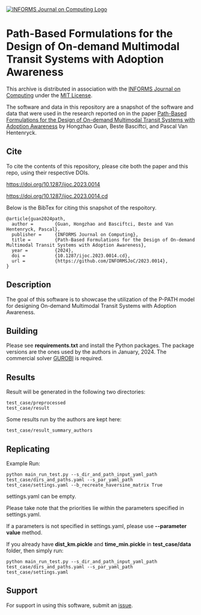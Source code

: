 [![INFORMS Journal on Computing Logo](https://INFORMSJoC.github.io/logos/INFORMS_Journal_on_Computing_Header.jpg)](https://pubsonline.informs.org/journal/ijoc)

# Path-Based Formulations for the Design of On-demand Multimodal Transit Systems with Adoption Awareness

This archive is distributed in association with the [INFORMS Journal on
Computing](https://pubsonline.informs.org/journal/ijoc) under the [MIT License](LICENSE).

The software and data in this repository are a snapshot of the software and data
that were used in the research reported on in the paper 
[Path-Based Formulations for the Design of On-demand Multimodal Transit Systems with Adoption Awareness](https://doi.org/10.1287/ijoc.2023.0014) by Hongzhao Guan, Beste Basciftci, and Pascal Van Hentenryck. 

## Cite

To cite the contents of this repository, please cite both the paper and this repo, using their respective DOIs.

https://doi.org/10.1287/ijoc.2023.0014

https://doi.org/10.1287/ijoc.2023.0014.cd

Below is the BibTex for citing this snapshot of the respoitory.

```
@article{guan2024path,
  author =        {Guan, Hongzhao and Basciftci, Beste and Van Hentenryck, Pascal},
  publisher =     {INFORMS Journal on Computing},
  title =         {Path-Based Formulations for the Design of On-demand Multimodal Transit Systems with Adoption Awareness},
  year =          {2024},
  doi =           {10.1287/ijoc.2023.0014.cd},
  url =           {https://github.com/INFORMSJoC/2023.0014},
}  
```

## Description

The goal of this software is to showcase the utilization of the P-PATH model for designing On-demand Multimodal Transit Systems with Adoption Awareness.

## Building
Please see **requirements.txt** and install the Python packages. The package versions are the ones used by the authors in January, 2024.
The commercial solver [GUROBI](https://www.gurobi.com/) is required. 

## Results
Result will be generated in the following two directories:
```
test_case/preprocessed
test_case/result
```
Some results run by the authors are kept here:
```
test_case/result_summary_authors
```

## Replicating

Example Run:
```
python main_run_test.py --s_dir_and_path_input_yaml_path test_case/dirs_and_paths.yaml --s_par_yaml_path test_case/settings.yaml --b_recreate_haversine_matrix True
```
settings.yaml can be empty. 

Please take note that the priorities lie within the parameters specified in settings.yaml. 

If a parameters is not specified in settings.yaml, please use **--parameter value** method.

If you already have **dist_km.pickle** and **time_min.pickle** in **test_case/data** folder, then simply run:
```
python main_run_test.py --s_dir_and_path_input_yaml_path test_case/dirs_and_paths.yaml --s_par_yaml_path test_case/settings.yaml
```


## Support

For support in using this software, submit an
[issue](https://github.com/INFORMSJoC/2023.0014/issues).